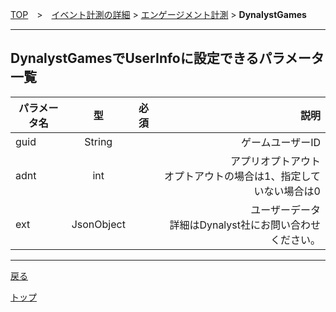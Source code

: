 [TOP](../../../../README.md)　>　[イベント計測の詳細](../../README.md) > [エンゲージメント計測](../README.md) > **DynalystGames**

---

## DynalystGamesでUserInfoに設定できるパラメータ一覧

| パラメータ名 | 型 | 必須 | 説明 |
| ------------- | :-------------: | :-------------: | -------------:|
| guid | String | | ゲームユーザーID |
| adnt | int | | アプリオプトアウト <br>オプトアウトの場合は1、指定していない場合は0 |
| ext | JsonObject | | ユーザーデータ<br>詳細はDynalyst社にお問い合わせください。 |


---
[戻る](../README.md)

[トップ](../../../../README.md)

